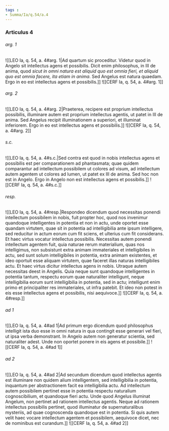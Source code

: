 ```yaml
---
tags : 
- Summa/Ia/q.54/a.4
---
```


### Articulus 4

###### arg. 1
![[LEO Ia, q. 54, a. 4#arg. 1|Ad quartum sic proceditur. Videtur quod in Angelo sit intellectus agens et possibilis. Dicit enim philosophus, in III de anima, quod *sicut in omni natura est aliquid quo est omnia fieri, et aliquid quo est omnia facere, ita etiam in anima*. Sed Angelus est natura quaedam. Ergo in eo est intellectus agens et possibilis.]]
![[CERF Ia, q. 54, a. 4#arg. 1]]

###### arg. 2
![[LEO Ia, q. 54, a. 4#arg. 2|Praeterea, recipere est proprium intellectus possibilis, illuminare autem est proprium intellectus agentis, ut patet in III de anima. Sed Angelus recipit illuminationem a superiori, et illuminat inferiorem. Ergo in eo est intellectus agens et possibilis.]]
![[CERF Ia, q. 54, a. 4#arg. 2]]

###### s.c.
![[LEO Ia, q. 54, a. 4#s.c.|Sed contra est quod in nobis intellectus agens et possibilis est per comparationem ad phantasmata; quae quidem comparantur ad intellectum possibilem ut colores ad visum, ad intellectum autem agentem ut colores ad lumen, ut patet ex III de anima. Sed hoc non est in Angelo. Ergo in Angelo non est intellectus agens et possibilis.]]
![[CERF Ia, q. 54, a. 4#s.c.]]

###### resp.
![[LEO Ia, q. 54, a. 4#resp.|Respondeo dicendum quod necessitas ponendi intellectum possibilem in nobis, fuit propter hoc, quod nos invenimur quandoque intelligentes in potentia et non in actu, unde oportet esse quandam virtutem, quae sit in potentia ad intelligibilia ante ipsum intelligere, sed reducitur in actum eorum cum fit sciens, et ulterius cum fit considerans. Et haec virtus vocatur intellectus possibilis. Necessitas autem ponendi intellectum agentem fuit, quia naturae rerum materialium, quas nos intelligimus, non subsistunt extra animam immateriales et intelligibiles in actu, sed sunt solum intelligibiles in potentia, extra animam existentes, et ideo oportuit esse aliquam virtutem, quae faceret illas naturas intelligibiles actu. Et haec virtus dicitur intellectus agens in nobis. Utraque autem necessitas deest in Angelis. Quia neque sunt quandoque intelligentes in potentia tantum, respectu eorum quae naturaliter intelligunt, neque intelligibilia eorum sunt intelligibilia in potentia, sed in actu; intelligunt enim primo et principaliter res immateriales, ut infra patebit. Et ideo non potest in eis esse intellectus agens et possibilis, nisi aequivoce.]]
![[CERF Ia, q. 54, a. 4#resp.]]

###### ad 1
![[LEO Ia, q. 54, a. 4#ad 1|Ad primum ergo dicendum quod philosophus intelligit ista duo esse in omni natura in qua contingit esse generari vel fieri, ut ipsa verba demonstrant. In Angelo autem non generatur scientia, sed naturaliter adest. Unde non oportet ponere in eis agens et possibile.]]
![[CERF Ia, q. 54, a. 4#ad 1]]

###### ad 2
![[LEO Ia, q. 54, a. 4#ad 2|Ad secundum dicendum quod intellectus agentis est illuminare non quidem alium intelligentem, sed intelligibilia in potentia, inquantum per abstractionem facit ea intelligibilia actu. Ad intellectum autem possibilem pertinet esse in potentia respectu naturalium cognoscibilium, et quandoque fieri actu. Unde quod Angelus illuminat Angelum, non pertinet ad rationem intellectus agentis. Neque ad rationem intellectus possibilis pertinet, quod illuminatur de supernaturalibus mysteriis, ad quae cognoscenda quandoque est in potentia. Si quis autem velit haec vocare intellectum agentem et possibilem, aequivoce dicet, nec de nominibus est curandum.]]
![[CERF Ia, q. 54, a. 4#ad 2]]

